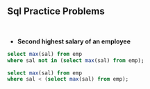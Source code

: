 ## Sql Practice Problems
<br>

- **Second highest salary of an employee**
```sql
select max(sal) from emp
where sal not in (select max(sal) from emp);
```

```sql
select max(sal) from emp
where sal < (select max(sal) from emp);
```

